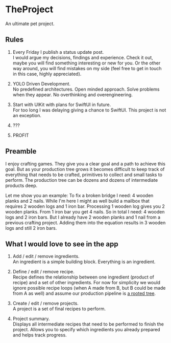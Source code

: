 # TheProject

An ultimate pet project.

## Rules
1. Every Friday I publish a status update post.<br/>
I would argue my decisions, findings and experience. Check it out, maybe you will find something interesting or new for you. Or the other way around, you will find mistakes on my side (feel free to get in touch in this case, highly appreciated).

2. YOLO Driven Development.<br/>
No predefined architectures. Open minded approach. Solve problems when they appear. No overthinking and overengineering.

3. Start with UIKit with plans for SwiftUI in future.<br/>
For too long I was delaying giving a chance to SwiftUI. This project is not an exception.

4. ???

5. PROFIT

## Preamble
I enjoy crafting games. They give you a clear goal and a path to achieve this goal. But as your production tree grows it becomes difficult to keep track of everything that needs to be crafted, primitives to collect and small tasks to perform. The production tree can be dozens and dozens of intermediate products deep.

Let me show you an example:
To fix a broken bridge I need: 4 wooden planks and 2 nails. While I'm here I might as well build a mailbox that requires 2 wooden logs and 1 iron bar.
Processing 1 wooden log gives you 2 wooden planks. From 1 iron bar you get 4 nails.
So in total I need: 4 wooden logs and 2 iron bars.
But I already have 2 wooden planks and 1 nail from a previous crafting project.
Adding them into the equation results in 3 wooden logs and still 2 iron bars.

## What I would love to see in the app
1. Add / edit / remove ingredients.<br/>
An ingredient is a simple building block. Everything is an ingredient.

2. Define / edit / remove recipe.<br/>
Recipe defines the relationship between one ingredient (product of recipe) and a set of other ingredients.
For now for simplicity we would ignore possible recipe loops (when A made from B, but B could be made from A as well) and assume our production pipeline is [a rooted tree](https://en.wikipedia.org/wiki/Tree_%28graph_theory%29#Rooted_tree).

3. Create / edit / remove projects.<br/>
A project is a set of final recipes to perform.

4. Project summary.<br/>
Displays all intermediate recipes that need to be performed to finish the project. Allows you to specify which ingredients you already prepared and helps track progress.